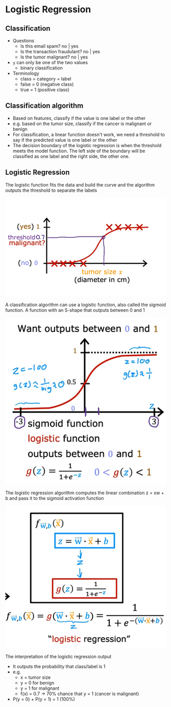 # Logistic Regression

## Classification

- Questions
  - Is this email spam? no | yes
  - Is the transaction fraudulant? no | yes
  - Is the tumor malignant? no | yes
- `y` can only be one of the two values
  - binary classification
- Terminology
  - class = category = label
  - false = 0 (negative class)
  - true = 1 (positive class)

## Classification algorithm

- Based on features, classify if the value is one label or the other
- e.g. based on the tumor size, classify if the cancer is malignant or benign
- For classification, a linear function doesn't work, we need a threshold to say if the predicted value is one label or the other
- The decision boundary of the logistic regression is when the threshold meets the model function. The left side of the boundary will be classified as one label and the right side, the other one.

## Logistic Regression

The logistic function fits the data and build the curve and the algorithm outputs the threshold to separate the labels

![](./images/001.png)

A classification algorithm can use a logistic function, also called the sigmoid function. A function with an S-shape that outputs between 0 and 1

![](./images/002.png)

The logistic regression algorithm computes the linear combination z = xw + b and pass it to the sigmoid activation function

![](./images/003.png)

The interpretation of the logistic regression output

- It outputs the probability that class/label is 1
- e.g.
  - x = tumor size
  - y = 0 for benign
  - y = 1 for malignant
  - f(x) = 0.7 -> 70% chance that y = 1 (cancer is malignant)
- P(y = 0) + P(y = 1) = 1 (100%)
